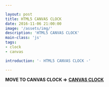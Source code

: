 ```yaml
---

layout: post
title: HTML5 CANVAS CLOCK
date: 2016-11-06 21:00:00
image: '/assets/img/'
description: 'HTML5 CANVAS CLOCK'
main-class: 'js'
tags: 
- clock
- canvas

introduction: '- HTML5 CANVAS CLOCK -'

---
```


**MOVE TO CANVAS CLOCK =>**  **[CANVAS CLOCK](/project/html/canvas/clock)**